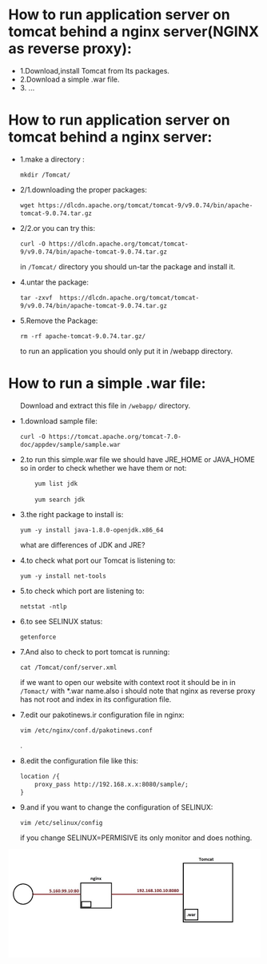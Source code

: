 <h1>How to run application server on tomcat behind a nginx server(NGINX as reverse proxy):</h1>
<ul>
<li>1.Download,install Tomcat from Its packages.</li>
<li>2.Download a simple .war file.</li>
<li>3. ... </li>
</ul>


<h1>How to run application server on tomcat behind a nginx server:</h1>
<ul>
<li>1.make a directory :

    mkdir /Tomcat/

</li>
<li>2/1.downloading the proper packages:

    wget https://dlcdn.apache.org/tomcat/tomcat-9/v9.0.74/bin/apache-tomcat-9.0.74.tar.gz

</li>
<li>2/2.or you can try this:

    curl -O https://dlcdn.apache.org/tomcat/tomcat-9/v9.0.74/bin/apache-tomcat-9.0.74.tar.gz

</li>
<p>in <code>/Tomcat/</code> directory you should un-tar the package and install it.</p>
<li>4.untar the package:

    tar -zxvf  https://dlcdn.apache.org/tomcat/tomcat-9/v9.0.74/bin/apache-tomcat-9.0.74.tar.gz

</li>
<li>5.Remove the Package:

    rm -rf apache-tomcat-9.0.74.tar.gz/

</li>
<p>to run  an application you should only put it in /webapp directory.</p>
</ul>

<h1>How to run a simple .war file:</h1>
<ul>
<p>Download and extract this file in <code>/webapp/</code> directory.</p>
<li>1.download sample file:

    curl -O https://tomcat.apache.org/tomcat-7.0-doc/appdev/sample/sample.war

</li>
<li>2.to run this simple.war file we should have JRE_HOME or JAVA_HOME so in order to check whether we have them or not:

        yum list jdk

        yum search jdk

</li>
<li>3.the right package to install is:

    yum -y install java-1.8.0-openjdk.x86_64

</li>

<p>what are differences of JDK and JRE?</p>

<li>4.to check what port our Tomcat is listening to:

    yum -y install net-tools

</li>
<li>5.to check which port are listening to:

    netstat -ntlp

</li>
<li>6.to see SELINUX status:

    getenforce

</li>

<li>7.And also to check to port tomcat is running:

    cat /Tomcat/conf/server.xml

</li>
<p>if we want to open our website with context root it should be in in <code>/Tomact/</code> with *.war name.also i should note that nginx as reverse proxy has not root and index in its configuration file.</p>
<li>7.edit  our pakotinews.ir configuration file in nginx:
 
    vim /etc/nginx/conf.d/pakotinews.conf

.</li>
<li>8.edit the configuration file like this:

    location /{
        proxy_pass http://192.168.x.x:8080/sample/;
    }

</li>
<li>9.and if you want to change the configuration of SELINUX:

    vim /etc/selinux/config

</li>
<p>if you change SELINUX=PERMISIVE its only monitor and does nothing.<p>
</ul>



<img src="pic1.jpg" alt="Tomact">

